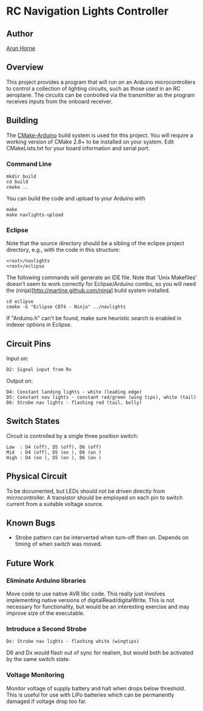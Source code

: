 RC Navigation Lights Controller
===============================

Author
------
[Arun Horne](http://arunhorne.co.uk)

Overview
--------

This project provides a program that will run on an Arduino microcontrollers
to control a collection of lighting circuits, such as those used in an RC aeroplane.
The circuits can be controlled via the transmitter as the program receives inputs
from the onboard receiver.

Building
--------

The [CMake-Arduino](https://github.com/queezythegreat/arduino-cmake) build system
is used for this project. You will require a working version of CMake 2.8+ to 
be installed on your system. Edit CMakeLists.txt for your board information and
serial port.

### Command Line

    mkdir build
    cd build
    cmake ..

You can build the code and upload to your Arduino with

    make
    make navlights-upload 

### Eclipse

Note that the source directory should be a sibling of the eclipse project directory,
e.g., with the code in this structure:

    <root>/navlights
    <root>/eclipse

The following commands will generate an IDE file. Note that 'Unix Makefiles' doesn't seem
to work correctly for Eclipse/Arduino combo, so you will need the
(ninja)[http://martine.github.com/ninja] build system installed.

    cd eclipse
    cmake -G "Eclipse CDT4 - Ninja" ../navlights 

If "Arduino.h" can't be found, make sure heuristic search is enabled in indexer options in
Eclipse.

Circuit Pins
------------

Input on:

    D2: Signal input from Rx

Output on:

    D4: Constant landing lights - white (leading edge)
    D5: Constant nav lights - constant red/green (wing tips), white (tail)
    D6: Strobe nav lights - flashing red (tail, belly) 

Switch States
-------------

Circuit is controlled by a single three position switch:

    Low  : D4 (off), D5 (off), D6 (off)
    Mid  : D4 (off), D5 (on ), D6 (on )  
    High : D4 (on ), D5 (on ), D6 (on )
	
Physical Circuit
----------------

To be documented, but LEDs should not be driven directly from microcontroller.
A transistor should be employed on each pin to switch current from a suitable
voltage source.	
	
Known Bugs
----------

* Strobe pattern can be interverted when turn-off then on. Depends on timing of
when switch was moved.
	
Future Work
-----------

### Eliminate Arduino libraries

Move code to use native AVR libc code. This really just involves implementing
native versions of digitalRead/digitalWrite. This is not necessary for
functionality, but would be an interesting exercise and may improve size of
the executable.

### Introduce a Second Strobe

    Dx: Strobe nav lights - flashing white (wingtips) 

D6 and Dx would flash out of sync for realism, but would both be activated by
the same switch state.

### Voltage Monitoring

Monitor voltage of supply battery and halt when drops below threshold. This is
useful for use with LiPo batteries which can be permanently damaged if voltage
drop too far.

    
